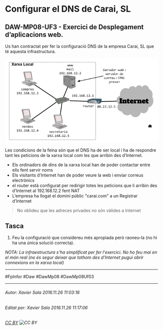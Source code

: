 # Configurar el DNS de Carai, SL
## DAW-MP08-UF3 - Exercici de Desplegament d’aplicacions web.
Us han contractat per fer la configuració DNS de la empresa Carai, SL que té aquesta infrastructura.

![DNS](https://raw.githubusercontent.com/utrescu/utrescu.github.io/master/images/dns-empresa.png)

Les condicions de la feina són que el DNS ha de ser local i ha de respondre tant les peticions de la xarxa local com les que arribin des d’Internet. 

* Els ordinadors de dins de la xarxa local han de poder contactar entre ells fent servir noms
* Els visitants d’Internet han de poder veure la web i enviar correus electrònics
* el router està configurat per redirigir totes les peticions que li arribin des d’Internet al 192.168.12.2 fent NAT
* L’empresa ha llogat el domini públic "carai.com" a un Registrar d’Internet

> No oblideu que les adreces privades no són vàlides a Internet

Tasca 
-------------------

1. Feu la configuració que considereu més apropiada però raoneu-la (no hi ha una única solució correcta).

*NOTA: La infraestructura s'ha simplificat per fer l'exercici. No ho feu mai en el món real (no és segur deixar que tothom des d'Internet pugui obrir connexions en la xarxa local)*

---

#FpInfor #Daw #DawMp08 #DawMp08Uf03

---

###### Autor: Xavier Sala 2016.11.26 11:03:16
###### Editat per: Xavier Sala 2016.11.26 11:17:06
###### [CC BY](https://creativecommons.org/licenses/by/4.0/) ![CC BY](https://licensebuttons.net/l/by/3.0/80x15.png)
